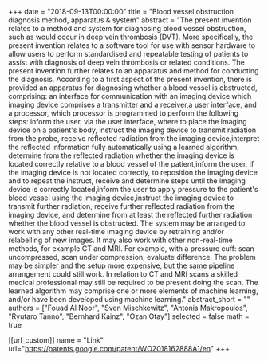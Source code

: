 +++
date = "2018-09-13T00:00:00"
title = "Blood vessel obstruction diagnosis method, apparatus & system"
abstract = "The present invention relates to a method and system for diagnosing blood vessel obstruction, such as would occur in deep vein thrombosis (DVT). More specifically, the present invention relates to a software tool for use with sensor hardware to allow users to perform standardised and repeatable testing of patients to assist with diagnosis of deep vein thrombosis or related conditions. The present invention further relates to an apparatus and method for conducting the diagnosis. According to a first aspect of the present invention, there is provided an apparatus for diagnosing whether a blood vessel is obstructed, comprising: an interface for communication with an imaging device which imaging device comprises a transmitter and a receiver,a user interface, and a processor, which processor is programmed to perform the following steps: inform the user, via the user interface, where to place the imaging device on a patient's body, instruct the imaging device to transmit radiation from the probe, receive reflected radiation from the imaging device,interpret the reflected information fully automatically using a learned algorithm, determine from the reflected radiation whether the imaging device is located correctly relative to a blood vessel of the patient,inform the user, if the imaging device is not located correctly, to reposition the imaging device and to repeat the instruct, receive and determine steps until the imaging device is correctly located,inform the user to apply pressure to the patient's blood vessel using the imaging device,instruct the imaging device to transmit further radiation, receive further reflected radiation from the imaging device, and determine from at least the reflected further radiation whether the blood vessel is obstructed. The system may be arranged to work with any other real-time imaging device by retraining and/or relabelling of new images. It may also work with other non-real-time methods, for example CT and MRI. For example, with a pressure cuff: scan uncompressed, scan under compression, evaluate difference. The problem may be simpler and the setup more expensive, but the same pipeline arrangement could still work. In relation to CT and MRI scans a skilled medical professional may still be required to be present doing the scan. The learned algorithm may comprise one or more elements of machine learning, and/or have been developed using machine learning."
abstract_short = ""
authors = ["Fouad Al Noor", "Sven Mischkewitz", "Antonis Makropoulos", "Ryutaro Tanno", "Bernhard Kainz", "Ozan Otay"]
selected = false
math = true


[[url_custom]]
name = "Link"
url="https://patents.google.com/patent/WO2018162888A1/en" 
+++

